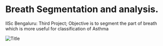 # Breath Segmentation and analysis. 
IISc Bengaluru: Third Project; Objective is to segment the part of breath which is more useful for classification of Asthma 


![Title](https://user-images.githubusercontent.com/39628860/125202102-bc29f880-e28f-11eb-8444-06395965b8ad.jpg)
